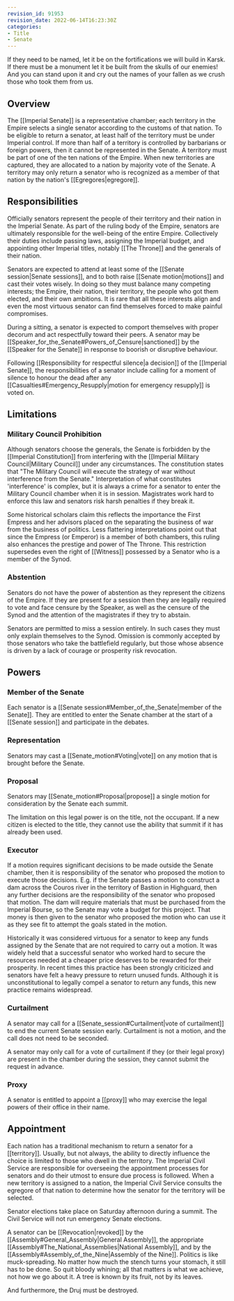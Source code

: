 ```yaml
---
revision_id: 91953
revision_date: 2022-06-14T16:23:30Z
categories:
- Title
- Senate
---
```


 If they need to be named, let it be on the fortifications we will build in Karsk. If there must be a monument let it be built from the skulls of our enemies! And you can stand upon it and cry out the names of your fallen as we crush those who took them from us.
## Overview
The [[Imperial Senate]] is a representative chamber; each territory in the Empire selects a single senator according to the customs of that nation. To be eligible to return a senator, at least half of the territory must be under Imperial control. If more than half of a territory is controlled by barbarians or foreign powers, then it cannot be represented in the Senate. A territory must be part of one of the ten nations of the Empire. When new territories are captured, they are allocated to a nation by majority vote of the Senate. A territory may only return a senator who is recognized as a member of that nation by the nation's [[Egregores|egregore]].
## Responsibilities
Officially senators represent the people of their territory and their nation in the Imperial Senate. As part of the ruling body of the Empire, senators are ultimately responsible for the well-being of the entire Empire. Collectively their duties include passing laws, assigning the Imperial budget, and appointing other Imperial titles, notably [[The Throne]] and the generals of their nation.

Senators are expected to attend at least some of the [[Senate session|Senate sessions]], and to both raise [[Senate motion|motions]] and cast their votes wisely. In doing so they must balance many competing interests; the Empire, their nation, their territory, the people who got them elected, and their own ambitions. It is rare that all these interests align and even the most virtuous senator can find themselves forced to make painful compromises. 

During a sitting, a senator is expected to comport themselves with proper decorum and act respectfully toward their peers. A senator may be [[Speaker_for_the_Senate#Powers_of_Censure|sanctioned]] by the [[Speaker for the Senate]] in response to boorish or disruptive behaviour.

Following [[Responsibility for respectful silence|a decision]] of the [[Imperial Senate]], the responsibilities of a senator include calling for a moment of silence to honour the dead after any [[Casualties#Emergency_Resupply|motion for emergency resupply]] is voted on.

## Limitations
### Military Council Prohibition
Although senators choose the generals, the Senate is forbidden by the [[Imperial Constitution]] from interfering with the [[Imperial Military Council|Military Council]] under any circumstances. The constitution states that "The Military Council will execute the strategy of war without interference from the Senate." Interpretation of what constitutes 'interference' is complex, but it is always a crime for a senator to enter the Military Council chamber when it is in session. Magistrates work hard to enforce this law and senators risk harsh penalties if they break it.

Some historical scholars claim this reflects the importance the First Empress and her advisors placed on the separating the business of war from the business of politics. Less flattering interpretations point out that since the Empress (or Emperor) is a member of both chambers, this ruling also enhances the prestige and power of The Throne. This restriction supersedes even the right of [[Witness]] possessed by a Senator who is a member of the Synod.
### Abstention
Senators do not have the power of abstention as they represent the citizens of the Empire. If they are present for a session then they are legally required to vote and face censure by the Speaker, as well as the censure of the Synod and the attention of the magistrates if they try to abstain.

Senators are permitted to miss a session entirely. In such cases they must only explain themselves to the Synod. Omission is commonly accepted by those senators who take the battlefield regularly, but those whose absence is driven by a lack of courage or prosperity risk revocation.
## Powers
### Member of the Senate
Each senator is a [[Senate session#Member_of_the_Senate|member of the Senate]]. They are entitled to enter the Senate chamber at the start of a [[Senate session]] and participate in the debates.

### Representation
Senators may cast a [[Senate_motion#Voting|vote]] on any motion that is brought before the Senate.

### Proposal
Senators may [[Senate_motion#Proposal|propose]] a single motion for consideration by the Senate each summit.

The limitation on this legal power is on the title, not the occupant. If a new citizen is elected to the title, they cannot use the ability that summit if it has already been used.

### Executor
If a motion requires significant decisions to be made outside the Senate chamber, then it is responsibility of the senator who proposed the motion to execute those decisions. E.g. if the Senate passes a motion to construct a dam across the Couros river in the territory of Bastion in Highguard, then any further decisions are the responsibility of the senator who proposed that motion. The dam will require materials that must be purchased from the Imperial Bourse, so the Senate may vote a budget for this project. That money is then given to the senator who proposed the motion who can use it as they see fit to attempt the goals stated in the motion.

Historically it was considered virtuous for a senator to keep any funds assigned by the Senate that are not required to carry out a motion. It was widely held that a successful senator who worked hard to secure the resources needed at a cheaper price deserves to be rewarded for their prosperity. In recent times this practice has been strongly criticized and senators have felt a heavy pressure to return unused funds. Although it is unconstitutional to legally compel a senator to return any funds, this new practice remains widespread.

### Curtailment
A senator may call for a [[Senate_session#Curtailment|vote of curtailment]] to end the current Senate session early. Curtailment is not a motion, and the call does not need to be seconded.

A senator may only call for a vote of curtailment if they (or their legal proxy) are present in the chamber during the session, they cannot submit the request in advance.

### Proxy
A senator is entitled to appoint a [[proxy]] who may exercise the legal powers of their office in their name.

## Appointment
Each nation has a traditional mechanism to return a senator for a [[territory]]. Usually, but not always, the ability to directly influence the choice is limited to those who dwell in the territory. The Imperial Civil Service are responsible for overseeing the appointment processes for senators and do their utmost to ensure due process is followed. When a new territory is assigned to a nation, the Imperial Civil Service consults the egregore of that nation to determine how the senator for the territory will be selected.

Senator elections take place on Saturday afternoon during a summit. The Civil Service will not run emergency Senate elections.

A senator can be [[Revocation|revoked]] by the [[Assembly#General_Assembly|General Assembly]], the appropriate [[Assembly#The_National_Assemblies|National Assembly]], and by the [[Assembly#Assembly_of_the_Nine|Assembly of the Nine]].
Politics is like muck-spreading. No matter how much the stench turns your stomach, it still has to be done. So quit bloody whining; all that matters is what we achieve, not how we go about it. A tree is known by its fruit, not by its leaves.

And furthermore, the Druj must be destroyed.


